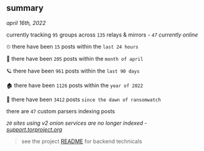 
## summary
_april 16th, 2022_

currently tracking `95` groups across `135` relays & mirrors - _`47` currently online_

⏲ there have been `15` posts within the `last 24 hours`

🦈 there have been `205` posts within the `month of april`

🪐 there have been `961` posts within the `last 90 days`

🏚 there have been `1126` posts within the `year of 2022`

🦕 there have been `3412` posts `since the dawn of ransomwatch`

there are `47` custom parsers indexing posts

_`20` sites using v2 onion services are no longer indexed - [support.torproject.org](https://support.torproject.org/onionservices/v2-deprecation/)_

> see the project [README](https://github.com/thetanz/ransomwatch#ransomwatch--) for backend technicals
